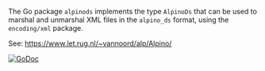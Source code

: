 The Go package `alpinods` implements the type `AlpinoDs` that can be used to
marshal and unmarshal XML files in the `alpino_ds` format, using the
`encoding/xml` package.

See: https://www.let.rug.nl/~vannoord/alp/Alpino/

[![GoDoc](https://godoc.org/github.com/rug-compling/alpinods?status.svg)](https://godoc.org/github.com/rug-compling/alpinods)
